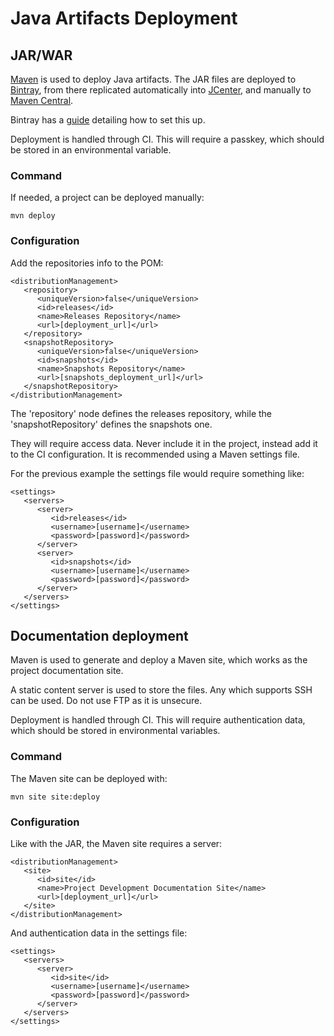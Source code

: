 # Java Artifacts Deployment

## JAR/WAR

[Maven][maven] is used to deploy Java artifacts. The JAR files are deployed to [Bintray][bintray], from there replicated automatically into [JCenter][jcenter], and manually to [Maven Central][maven_central].

Bintray has a [guide][bintray_guide] detailing how to set this up.

Deployment is handled through CI. This will require a passkey, which should be stored in an environmental variable.

### Command

If needed, a project can be deployed manually:

```
mvn deploy
```

### Configuration

Add the repositories info to the POM:

```
<distributionManagement>
   <repository>
      <uniqueVersion>false</uniqueVersion>
      <id>releases</id>
      <name>Releases Repository</name>
      <url>[deployment_url]</url>
   </repository>
   <snapshotRepository>
      <uniqueVersion>false</uniqueVersion>
      <id>snapshots</id>
      <name>Snapshots Repository</name>
      <url>[snapshots_deployment_url]</url>
   </snapshotRepository>
</distributionManagement>
```

The 'repository' node defines the releases repository, while the 'snapshotRepository' defines the snapshots one.

They will require access data. Never include it in the project, instead add it to the CI configuration. It is recommended using a Maven settings file.

For the previous example the settings file would require something like:

```
<settings>
   <servers>
      <server>
         <id>releases</id>
         <username>[username]</username>
         <password>[password]</password>
      </server>
      <server>
         <id>snapshots</id>
         <username>[username]</username>
         <password>[password]</password>
      </server>
   </servers>
</settings>
```

## Documentation deployment

Maven is used to generate and deploy a Maven site, which works as the project documentation site.

A static content server is used to store the files. Any which supports SSH can be used. Do not use FTP as it is unsecure.

Deployment is handled through CI. This will require authentication data, which should be stored in environmental variables.

### Command

The Maven site can be deployed with:

```
mvn site site:deploy
```

### Configuration

Like with the JAR, the Maven site requires a server:

```
<distributionManagement>
   <site>
      <id>site</id>
      <name>Project Development Documentation Site</name>
      <url>[deployment_url]</url>
   </site>
</distributionManagement>
```

And authentication data in the settings file:

```
<settings>
   <servers>
      <server>
         <id>site</id>
         <username>[username]</username>
         <password>[password]</password>
      </server>
   </servers>
</settings>
```

[bintray]: https://bintray.com
[jcenter]: https://bintray.com/bintray/jcenter
[maven_central]: https://search.maven.org/

[maven]: ./maven

[bintray_guide]: https://blog.bintray.com/2014/02/11/bintray-as-pain-free-gateway-to-maven-central/
